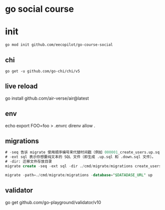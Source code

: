 # go social course

# init

```
go mod init github.com/eecopilot/go-course-social
```

## chi

```
go get -u github.com/go-chi/chi/v5
```

## live reload

go install github.com/air-verse/air@latest

## env

echo export FOO=foo > .envrc
direnv allow .

## migrations

```sql
# -seq 告诉 migrate 使用顺序编号来代替时间戳（例如 000001_create_users.up.sql）
# -ext sql 表示你想要纯文本的 SQL 文件（即生成 .up.sql 和 .down.sql 文件）。
# -dir: 迁移文件存放目录
migrate create -seq -ext sql -dir ./cmd/migrate/migrations create_users
```

```sql
migrate -path=./cmd/migrate/migrations -database="$DATADASE_URL" up
```

## validator

go get github.com/go-playground/validator/v10
